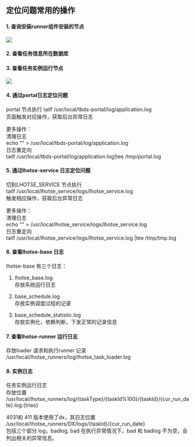 ## 定位问题常用的操作

#### 1. 查询安装runner组件安装的节点
![](../images/operate1.png)
#### 2. 查看任务信息所在数据库

#### 3. 查看任务实例运行节点
![](../images/operate2.png)
#### 4. 通过portal日志定位问题
portal 节点执行  tailf /usr/local/tbds-portal/log/application.log  
页面触发对应操作，获取后台异常日志

更多操作：  
清理日志  
echo "" >  /usr/local/tbds-portal/log/application.log  
日志重定向  
tailf /usr/local/tbds-portal/log/application.log|tee /tmp/portal.log

#### 5. 通过lhotse-service 日志定位问题
切到LHOTSE_SERVICE 节点执行  
tailf /usr/local/lhotse_service/logs/lhotse_service.log  
触发相应操作，获取后台异常日志

更多操作：  
清理日志  
echo "" >  /usr/local/lhotse_service/logs/lhotse_service.log  
日志重定向  
tailf /usr/local/lhotse_service/logs/lhotse_service.log  |tee /tmp/tmp.log

#### 6. 查看lhotse-base 日志
lhotse-base 有三个日志：
1. lhotse_base.log  
存放系统运行日志  

2. base_schedule.log  
存放实例调度过程的记录  

3. base_schedule_statistic.log  
存放实例化，依赖判断，下发正常的记录信息


#### 7. 查看lhotse-runner 运行日志
存放loader 请求和执行runner 记录  
/usr/local/lhotse_runners/log/lhotse_task_loader.log

#### 8. 实例日志
任务实例运行日志  
存放位置  
/usr/local/lhotse_runners/log/{taskType}/{taskId%100}/{taskId}/{cur_run_date}.log.{tries}

4031和 411 版本使用了dx，其日志位置  
/usr/local/lhotse_runners/DX/logs/{taskId}/{cur_run_date}  
包括三个部分 log，badlog, bad 在执行异常情况下，bad 和 badlog 不为空，会列出相关的异常信息。 
